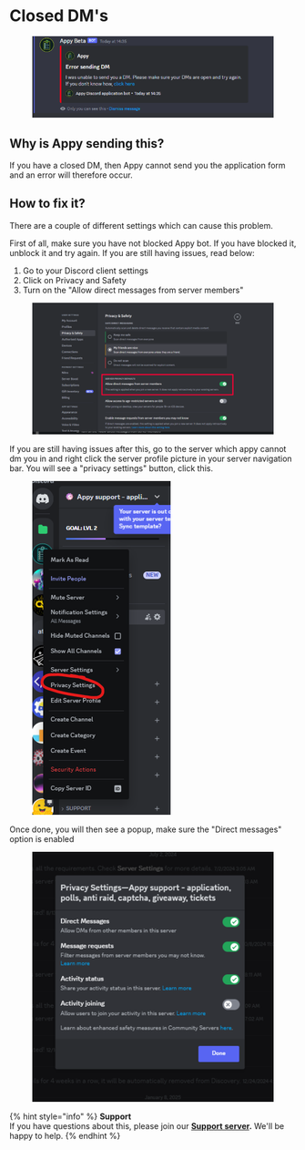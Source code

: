 # Closed DM's

<figure><img src="../../.gitbook/assets/Trouble DM.png" alt=""><figcaption></figcaption></figure>

## Why is Appy sending this?

If you have a closed DM, then Appy cannot send you the application form and an error will therefore occur.

## How to fix it?

There are a couple of different settings which can cause this problem.

First of all, make sure you have not blocked Appy bot. If you have blocked it, unblock it and try again. If you are still having issues, read below:

1. Go to your Discord client settings
2. Click on Privacy and Safety
3. Turn on the "Allow direct messages from server members"&#x20;

<figure><img src="../../.gitbook/assets/Discord settings DM.png" alt=""><figcaption></figcaption></figure>

If you are still having issues after this, go to the server which appy cannot dm you in and right click the server profile picture in your server navigation bar. You will see a "privacy settings" button, click this.

<figure><img src="../../.gitbook/assets/image (20).png" alt=""><figcaption></figcaption></figure>

Once done, you will then see a popup, make sure the "Direct messages" option is enabled&#x20;

<figure><img src="../../.gitbook/assets/image (23).png" alt=""><figcaption></figcaption></figure>



{% hint style="info" %}
**Support**\
If you have questions about this, please join our [**Support server**](https://discord.com/invite/bDmc55c6zY)**.** We'll be happy to help.
{% endhint %}
